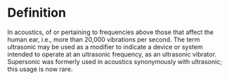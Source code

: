# Definition

In acoustics, of or pertaining to frequencies above those that affect
the human ear, i.e., more than 20,000 vibrations per second. The term
ultrasonic may be used as a modifier to indicate a device or system
intended to operate at an ultrasonic frequency, as an ultrasonic
vibrator. Supersonic was formerly used in acoustics synonymously with
ultrasonic; this usage is now rare.
